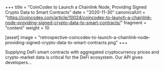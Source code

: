 +++
title = "CoinCodex to Launch a Chainlink Node, Providing Signed Crypto Data to Smart Contracts"
date = "2020-11-30"
canonicalUrl = "https://coincodex.com/article/10024/coincodex-to-launch-a-chainlink-node-providing-signed-crypto-data-to-smart-contracts/"
fragment = "content"
weight = 10

[asset]
    image = "retrospective-coincodex-to-launch-a-chainlink-node-providing-signed-crypto-data-to-smart-contracts.png"
+++

Supplying DeFi smart contracts with aggregated cryptocurrency prices and 
crypto-market data is critical for the DeFi ecosystem. Our API gives 
developers...
